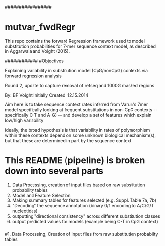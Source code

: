 #################
# mutvar_fwdRegr
This repo contains the forward Regression framework used to model substitution probabilities for 7-mer sequence context model, as described in Aggarwala and Voight (2015). 

############
#Objectives 

Explaining variability in substitution model (CpG/nonCpG) contexts via forward regression analysis

Round 2, update to capture removal of refseq and 1000G masked regions

By: BF Voight
Initially Created: 12.15.2014

Aim here is to take sequence context rates inferred from Varun's 7mer model
specifically looking at frequent substitutions in non-CpG contexts -- specifically C-T and A-G)
-- and develop a set of features which explain low/high variability

ideally, the broad hypothesis is that variability in rates of polymorphism
within these contexts depend on some unknown biological mechanism(s), but that
these are determined in part by the sequence context

# This README (pipeline) is broken down into several parts

1. Data Processing, creation of input files based on raw substitution probability tables
2. Model and Feature Selection
3. Making summary tables for features selected (e.g. Suppl. Table 7a, 7b)
4. "Decoding" the sequence annotation (binary 0/1 encoding to A/C/G/T nucleotides)
5. outputting "directional consistency" across different substitution classes
6. output predicted values for models (example being C-T in CpG context)

###
#1. Data Processing, Creation of input files from raw substitution probabilty tables
